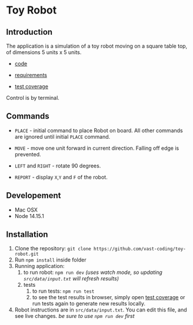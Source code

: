 # Toy Robot

## Introduction

The application is a simulation of a toy robot moving on a square table top, of dimensions 5 units x 5 units.

- [code](https://github.com/vast-coding/toy-robot.md)

- [requirements](requirements.md)

- [test coverage](https://toy-robot-test-coverage.vercel.app/)

Control is by terminal.

## Commands

- `PLACE` - initial command to place Robot on board. All other commands are ignored until initial `PLACE` command.

- `MOVE` - move one unit forward in current direction. Falling off edge is prevented.

- `LEFT` and `RIGHT` - rotate 90 degrees.

- `REPORT` - display `X`,`Y` and `F` of the robot.

## Developement

- Mac OSX
- Node 14.15.1

## Installation

1. Clone the repository: `git clone https://github.com/vast-coding/toy-robot.git`
2. Run `npm install` inside folder
3. Running application:
   1. to run robot: `npm run dev` _(uses watch mode, so updating `src/data/input.txt` will refresh results)_
   2. tests
      1. to run tests: `npm run test`
      2. to see the test results in browser, simply open [test coverage](https://toy-robot-test-coverage.vercel.app/) or run tests again to generate new results locally.
4. Robot instructions are in `src/data/input.txt`. You can edit this file, and see live changes. _be sure to use `npm run dev` first_
